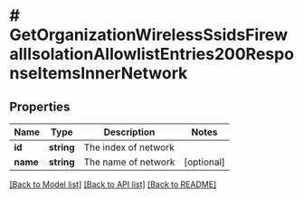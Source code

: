 # # GetOrganizationWirelessSsidsFirewallIsolationAllowlistEntries200ResponseItemsInnerNetwork

## Properties

Name | Type | Description | Notes
------------ | ------------- | ------------- | -------------
**id** | **string** | The index of network |
**name** | **string** | The name of network | [optional]

[[Back to Model list]](../../README.md#models) [[Back to API list]](../../README.md#endpoints) [[Back to README]](../../README.md)
